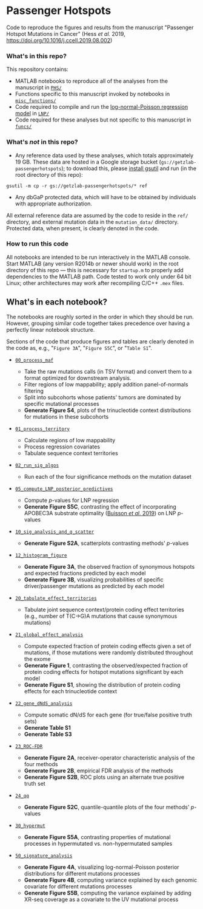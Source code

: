 # Passenger Hotspots
Code to reproduce the figures and results from the manuscript "Passenger Hotspot Mutations in Cancer" (Hess _et al._ 2019, https://doi.org/10.1016/j.ccell.2019.08.002)

### What's in this repo?

This repository contains:
* MATLAB notebooks to reproduce all of the analyses from the manuscript in [`PHS/`](https://github.com/broadinstitute/getzlab-PHS/tree/master/PHS)
* Functions specific to this manuscript invoked by notebooks in [`misc_functions/`](https://github.com/broadinstitute/getzlab-PHS/tree/master/misc_functions)
* Code required to compile and run the [log-normal-Poisson regression model](https://github.com/broadinstitute/getzlab-LNP/) in [`LNP/`](https://github.com/broadinstitute/getzlab-LNP/tree/0bf0abe540f37d6b243fad05ad68dc7dee5a8deb)
* Code required for these analyses but not specific to this manuscript in [`funcs/`](https://github.com/broadinstitute/getzlab-LNPHS_utils/tree/296448f9de9a3079d39265470915c3c658162cd8)

### What's *not* in this repo?

* Any reference data used by these analyses, which totals approximately 19 GB.  These data are hosted in a Google storage bucket (`gs://getzlab-passengerhotspots`); to download this, please [install gsutil](https://cloud.google.com/storage/docs/gsutil_install) and run (in the root directory of this repo):

```
gsutil -m cp -r gs://getzlab-passengerhotspots/* ref
```

* Any dbGaP protected data, which will have to be obtained by individuals with appropriate authorization.

All external reference data are assumed by the code to reside in the `ref/` directory, and external mutation data in the `mutation_data/` directory. Protected data, when present, is clearly denoted in the code.

### How to run this code

All notebooks are intended to be run interactively in the MATLAB console.  Start MATLAB (any version R2014b or newer should work) in the root directory of this repo — this is necessary for `startup.m` to properly add dependencies to the MATLAB path. Code tested to work only under 64 bit Linux; other architectures may work after recompiling C/C++ `.mex` files.

## What's in each notebook?

The notebooks are roughly sorted in the order in which they should be run. However, grouping similar code together takes precedence over having a perfectly linear notebook structure.

Sections of the code that produce figures and tables are clearly denoted in the code as, e.g., "`Figure 3A`", "`Figure S5C`", or "`Table S1`".

* [`00_process_maf`](https://github.com/broadinstitute/getzlab-PHS/blob/master/PHS/00_process_maf.m)
  * Take the raw mutations calls (in TSV format) and convert them to a format optimized for downstream analysis.
  * Filter regions of low mappability; apply addition panel-of-normals filtering
  * Split into subcohorts whose patients' tumors are dominated by specific mutational processes
  * **Generate Figure S4**, plots of the trinucleotide context distributions for mutations in these subcohorts

* [`01_process_territory`](https://github.com/broadinstitute/getzlab-PHS/blob/master/PHS/01_process_territory.m)
  * Calculate regions of low mappability
  * Process regression covariates
  * Tabulate sequence context territories

* [`02_run_sig_algos`](https://github.com/broadinstitute/getzlab-PHS/blob/master/PHS/02_run_sig_algos.m)
  * Run each of the four significance methods on the mutation dataset
* [`05_compute_LNP_posterior_predictives`](https://github.com/broadinstitute/getzlab-PHS/blob/master/PHS/05_compute_LNP_posterior_predictives.m)
  * Compute _p_-values for LNP regression
  * **Generate Figure S5C**, contrasting the effect of incorporating APOBEC3A substrate optimality ([Buisson _et al._ 2019](https://science.sciencemag.org/content/364/6447/eaaw2872)) on LNP _p_-values
* [`10_sig_analysis_and_q_scatter`](https://github.com/broadinstitute/getzlab-PHS/blob/master/PHS/10_sig_analysis_and_q_scatter.m)
  * **Generate Figure S2A**, scatterplots contrasting methods' _p_-values
* [`12_histogram_figure`](https://github.com/broadinstitute/getzlab-PHS/blob/master/PHS/12_histogram_figure.m)
  * **Generate Figure 3A**, the observed fraction of synonymous hotspots and expected fractions predicted by each model
  * **Generate Figure 3B**, visualizing probabilities of specific driver/passenger mutations as predicted by each model
* [`20_tabulate_effect_territories`](https://github.com/broadinstitute/getzlab-PHS/blob/master/PHS/20_tabulate_effect_territories.m)
  * Tabulate joint sequence context/protein coding effect territories (e.g., number of T(C->G)A mutations that cause synonymous mutations)
* [`21_global_effect_analysis`](https://github.com/broadinstitute/getzlab-PHS/blob/master/PHS/21_global_effect_analysis.m)
  * Compute expected fraction of protein coding effects given a set of mutations, if those mutations were randomly distributed throughout the exome
  * **Generate Figure 1**, contrasting the observed/expected fraction of protein coding effects for hotspot mutations significant by each model
  * **Generate Figure S1**, showing the distribution of protein coding effects for each trinucleotide context
* [`22_gene_dNdS_analysis`](https://github.com/broadinstitute/getzlab-PHS/blob/master/PHS/22_gene_dNdS_analysis.m)
  * Compute somatic dN/dS for each gene (for true/false positive truth sets)
  * **Generate Table S1**
  * **Generate Table S3**
* [`23_ROC-FDR`](https://github.com/broadinstitute/getzlab-PHS/blob/master/PHS/23_ROC-FDR.m)
  * **Generate Figure 2A**, receiver-operator characteristic analysis of the four methods
  * **Generate Figure 2B**, empirical FDR analysis of the methods
  * **Generate Figure S2B**, ROC plots using an alternate true positive truth set
* [`24_qq`](https://github.com/broadinstitute/getzlab-PHS/blob/master/PHS/24_qq.m)
  * **Generate Figure S2C**, quantile-quantile plots of the four methods' _p_-values
* [`30_hypermut`](https://github.com/broadinstitute/getzlab-PHS/blob/master/PHS/30_hypermut.m)
  * **Generate Figure S5A**, contrasting properties of mutational processes in hypermutated vs. non-hypermutated samples
* [`50_signature_analysis`](https://github.com/broadinstitute/getzlab-PHS/blob/master/PHS/50_signature_analysis.m)
  * **Generate Figure 4A**, visualizing log-normal-Poisson posterior distributions for different mutations processes
  * **Generate Figure 4B**, computing variance explained by each genomic covariate for different mutations processes
  * **Generate Figure S5B**, computing the variance explained by adding XR-seq coverage as a covariate to the UV mutational process
